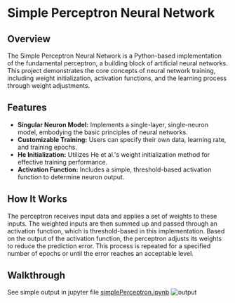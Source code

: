 # Simple Perceptron Neural Network

## Overview

The Simple Perceptron Neural Network is a Python-based implementation of the fundamental perceptron, a building block of artificial neural networks. This project demonstrates the core concepts of neural network training, including weight initialization, activation functions, and the learning process through weight adjustments.

## Features

- **Singular Neuron Model:** Implements a single-layer, single-neuron model, embodying the basic principles of neural networks.
- **Customizable Training:** Users can specify their own data, learning rate, and training epochs.
- **He Initialization:** Utilizes He et al.'s weight initialization method for effective training performance.
- **Activation Function:** Includes a simple, threshold-based activation function to determine neuron output.

## How It Works

The perceptron receives input data and applies a set of weights to these inputs. The weighted inputs are then summed up and passed through an activation function, which is threshold-based in this implementation. Based on the output of the activation function, the perceptron adjusts its weights to reduce the prediction error. This process is repeated for a specified number of epochs or until the error reaches an acceptable level.

## Walkthrough
See simple output in jupyter file [simplePerceptron.ipynb](https://github.com/TaoLyn838/NeuralNetwork/blob/main/Perceptron/simplePerceptron.ipynb)
![output](https://github.com/TaoLyn838/NeuralNetwork/assets/58400041/c4d36b3f-ecee-4331-bc55-764494374d26)
